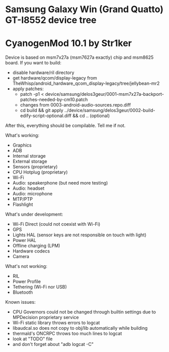 # Samsung Galaxy Win (Grand Quatto) GT-I8552 device tree
# CyanogenMod 10.1 by Str1ker

Device is based on msm7x27a (msm7627a exactly) chip and msm8625 board.
If you want to build:
- disable hardware/ril directory
- get hardware/qcom/display-legacy from TheWhisp/android_hardware_qcom_display-legacy/tree/jellybean-mr2
- apply patches: 
    + patch -p1 < device/samsung/delos3geur/0001-msm7x27a-backport-patches-needed-by-cm10.patch
    + changes from 0003-android-audio-sources.repo.diff
    + cd build && git apply ../device/samsung/delos3geur/0002-build-edify-script-optional.diff && cd .. (optional)

After this, everything should be compilable. Tell me if not.

What's working:
- Graphics
- ADB
- Internal storage
- External storage
- Sensors (proprietary)
- CPU Hotplug (proprietary)
- Wi-Fi
- Audio: speakerphone (but need more testing)
- Audio: headset
- Audio: microphone
- MTP/PTP
- Flashlight

What's under development:
- Wi-Fi Direct (could not coexist with Wi-Fi)
- GPS
- Lights HAL (sensor keys are not responsible on touch with light)
- Power HAL
- Offline charging (LPM)
- Hardware codecs
- Camera

What's not working:
- RIL
- Power Profile
- Tethering (Wi-Fi nor USB)
- Bluetooth

Known issues:
- CPU Governors could not be changed through builtin settings due to MPDecision proprietary service
- Wi-Fi static library throws errors to logcat
- libaudcal.so does not copy to obj/lib automatically while building
- thermald's ONCRPC throws too much lines to logcat
- look at "TODO" file
- and don't forget about "adb logcat -C"
